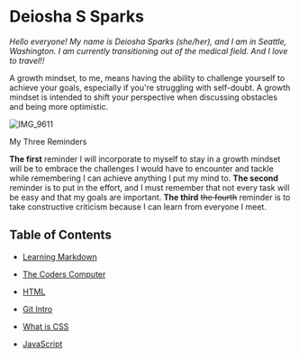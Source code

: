 # Deiosha S Sparks

*Hello everyone! My name is Deiosha Sparks (she/her), and I am in Seattle, Washington. I am currently transitioning out of the medical field. And I love to travel!!*

A growth mindset, to me, means having the ability to challenge yourself to achieve your goals, especially if you're struggling with self-doubt. A growth mindset is intended to shift your perspective when discussing obstacles and being more optimistic.

![IMG_9611](https://user-images.githubusercontent.com/113928893/191133278-0ac6d516-273a-472d-ad94-eb347c200564.JPG)

My Three Reminders

**The first** reminder I will incorporate to myself to stay in a growth mindset will be to embrace the challenges I would have to encounter and tackle while remembering I can achieve anything I put my mind to. **The second** reminder is to put in the effort, and I must remember that not every task will be easy and that my goals are important. **The third** ~~the fourth~~ reminder is to take constructive criticism because I can learn from everyone I meet.

## Table of Contents


* [Learning Markdown](102/Class1.md)
* [The Coders Computer](102/Class2.md)

* [HTML](102/Class3.md)
* [Git Intro](102/Class4.md)
* [What is CSS](102/class5.md)
* [JavaScript](102/class6.md)

